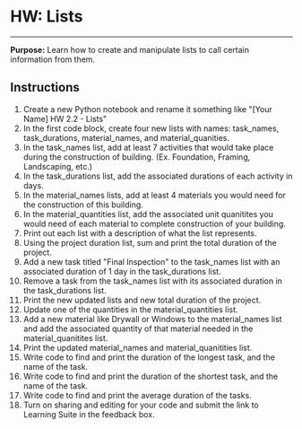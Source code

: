 # **HW: Lists**
---
**Purpose:** Learn how to create and manipulate lists to call certain information from them.

**Instructions**
---
1.   Create a new Python notebook and rename it something like "[Your Name] HW 2.2 - Lists"
2.   In the first code block, create four new lists with names: task_names, task_durations, material_names, and material_quanities.
3. In the task_names list, add at least 7 activities that would take place during the construction of building. (Ex. Foundation, Framing, Landscaping, etc.)
4. In the task_durations list, add the associated durations of each activity in days. 
5. In the material_names lists, add at least 4 materials you would need for the construction of this building.
6. In the material_quantities list, add the associated unit quanitites you would need of each material to complete construction of your building.
7. Print out each list with a description of what the list represents.
8. Using the project duration list, sum and print the total duration of the project.
9. Add a new task titled "Final Inspection" to the task_names list with an associated duration of 1 day in the task_durations list.
10. Remove a task from the task_names list with its associated duration in the task_durations list.
11. Print the new updated lists and new total duration of the project.
12. Update one of the quantities in the material_quantities list.
13. Add a new material like Drywall or Windows to the material_names list and add the associated quantity of that material needed in the material_quanitites list.
14. Print the updated material_names and material_quanitities list.
15. Write code to find and print the duration of the longest task, and the name of the task.
16. Write code to find and print the duration of the shortest task, and the name of the task.
17. Write code to find and print the average duration of the tasks.
18. Turn on sharing and editing for your code and submit the link to Learning Suite in the feedback box.
